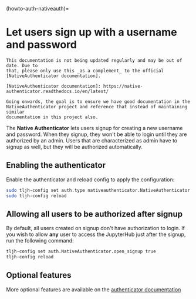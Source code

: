 (howto-auth-nativeauth)=

# Let users sign up with a username and password

```{warning}
This documentation is not being updated regularly and may be out of date. Due to
that, please only use this _as a complement_ to the official
[NativeAuthenticator documentation].

[NativeAuthenticator documentation]: https://native-authenticator.readthedocs.io/en/latest/

Going onwards, the goal is to ensure we have good documentation in the
NativeAuthenticator project and reference that instead of maintaining similar
documentation in this project also.
```

The **Native Authenticator** lets users signup for creating a new username
and password.
When they signup, they won't be able to login until they are authorized by an
admin. Users that are characterized as admin have to signup as well, but they
will be authorized automatically.

## Enabling the authenticator

Enable the authenticator and reload config to apply the configuration:

```bash
sudo tljh-config set auth.type nativeauthenticator.NativeAuthenticator
sudo tljh-config reload
```

## Allowing all users to be authorized after signup

By default, all users created on signup don't have authorization to login.
If you wish to allow **any** user to access
the JupyterHub just after the signup, run the following command:

```bash
tljh-config set auth.NativeAuthenticator.open_signup true
tljh-config reload
```

## Optional features

More optional features are available on the [authenticator documentation](https://native-authenticator.readthedocs.io/en/latest/)

